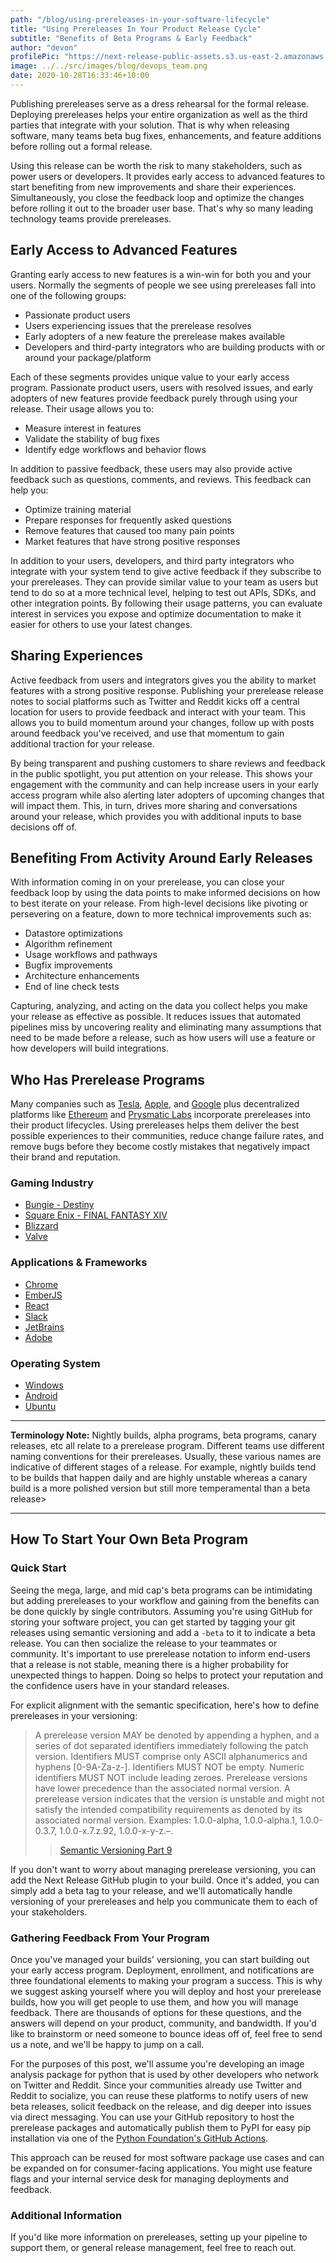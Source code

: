 ```yaml
---
path: "/blog/using-prereleases-in-your-software-lifecycle"
title: "Using Prereleases In Your Product Release Cycle"
subtitle: "Benefits of Beta Programs & Early Feedback"
author: "devon"
profilePic: "https://next-release-public-assets.s3.us-east-2.amazonaws.com/devon_profile_pic.png"
image: ../../src/images/blog/devops_team.png
date: 2020-10-28T16:33:46+10:00
---
```


Publishing prereleases serve as a dress rehearsal for the formal release.
Deploying prereleases helps your entire organization as well as the third
parties that integrate with your solution. That is why when releasing
software, many teams beta bug fixes, enhancements, and feature additions
before rolling out a formal release.

Using this release can be worth the risk to many stakeholders, such as
power users or developers. It provides early access to advanced features
to start benefiting from new improvements and share their experiences.
Simultaneously, you close the feedback loop and optimize the changes
before rolling it out to the broader user base. That's why so many
leading technology teams provide prereleases.

## Early Access to Advanced Features

Granting early access to new features is a win-win for both you and your
users. Normally the segments of people we see using prereleases fall into
one of the following groups:

-   Passionate product users
-   Users experiencing issues that the prerelease resolves
-   Early adopters of a new feature the prerelease makes available
-   Developers and third-party integrators who are building products with or
    around your package/platform

Each of these segments provides unique value to your early access
program. Passionate product users, users with resolved issues, and
early adopters of new features provide feedback purely through using
your release. Their usage allows you to:

-   Measure interest in features
-   Validate the stability of bug fixes
-   Identify edge workflows and behavior flows

In addition to passive feedback, these users may also provide active
feedback such as questions, comments, and reviews. This feedback can
help you:

-   Optimize training material
-   Prepare responses for frequently asked questions
-   Remove features that caused too many pain points
-   Market features that have strong positive responses

In addition to your users, developers, and third party integrators who
integrate with your system tend to give active feedback if they
subscribe to your prereleases. They can provide similar value to
your team as users but tend to do so at a more technical level,
helping to test out APIs, SDKs, and other integration points. By
following their usage patterns, you can evaluate interest in services
you expose and optimize documentation to make it easier for others to
use your latest changes.

## Sharing Experiences

Active feedback from users and integrators gives you the ability to
market features with a strong positive response. Publishing your
prerelease release notes to social platforms such as Twitter and Reddit
kicks off a central location for users to provide feedback and interact
with your team. This allows you to build momentum around your changes,
follow up with posts around feedback you've received, and use that
momentum to gain additional traction for your release.

By being transparent and pushing customers to share reviews and feedback
in the public spotlight, you put attention on your release. This shows
your engagement with the community and can help increase users in your
early access program while also alerting later adopters of upcoming
changes that will impact them. This, in turn, drives more sharing
and conversations around your release, which provides you with
additional inputs to base decisions off of.

## Benefiting From Activity Around Early Releases

With information coming in on your prerelease, you can close your feedback
loop by using the data points to make informed decisions on how to best
iterate on your release. From high-level decisions like pivoting or
persevering on a feature, down to more technical improvements such as:

-   Datastore optimizations
-   Algorithm refinement
-   Usage workflows and pathways
-   Bugfix improvements
-   Architecture enhancements
-   End of line check tests

Capturing, analyzing, and acting on the data you collect helps you
make your release as effective as possible. It reduces issues that
automated pipelines miss by uncovering reality and eliminating many
assumptions that need to be made before a release, such as how users
will use a feature or how developers will build integrations.

## Who Has Prerelease Programs

Many companies such as [Tesla](https://www.reddit.com/r/TeslaModel3/comments/b2bhr3/how_to_get_on_teslas_early_access_program/),
[Apple](https://beta.apple.com/sp/betaprogram/faq), and [Google](https://www.google.com/android/beta)
plus decentralized platforms like [Ethereum](https://ethereum.org/en/eth2/) and
[Prysmatic Labs](https://prysmaticlabs.com/) incorporate prereleases
into their product lifecycles. Using prereleases helps them deliver
the best possible experiences to their communities, reduce change
failure rates, and remove bugs before they become costly mistakes
that negatively impact their brand and reputation.

### Gaming Industry

-   [Bungie - Destiny](https://www.bungie.net/en/News/Article/11643/7_the-destiny-beta)
-   [Square Enix - FINAL FANTASY XIV](https://www.finalfantasyxiv.com/preparebeta/index_en.html)
-   [Blizzard](https://us.battle.net/support/en/article/7064)
-   [Valve](https://developer.valvesoftware.com/wiki/Category:Beta_Releases)

### Applications & Frameworks

-   [Chrome](https://www.google.com/chrome/beta/)
-   [EmberJS](https://emberjs.com/releases)
-   [React](https://reactjs.org/blog/2015/08/03/new-react-devtools-beta.html)
-   [Slack](https://slack.com/help/articles/226192087-Join-Slack%E2%80%99s-desktop-app-beta-program)
-   [JetBrains](https://www.jetbrains.com/pycharm/nextversion/)
-   [Adobe](https://blog.adobe.com/en/publish/2020/03/19/introducing-public-beta.html#gs.jqrh12)

### Operating System

-   [Windows](https://insider.windows.com/en-us/)
-   [Android](https://www.google.com/android/beta)
-   [Ubuntu](https://9to5linux.com/ubuntu-20-10-beta-is-now-available-for-download)

---

**Terminology Note:**
Nightly builds, alpha programs, beta programs,
canary releases, etc all relate to a prerelease program. Different teams
use different naming conventions for their prereleases. Usually, these
various names are indicative of different stages of a release. For
example, nightly builds tend to be builds that happen daily and are
highly unstable whereas a canary build is a more polished version but
still more temperamental than a beta release>

---

## How To Start Your Own Beta Program

### Quick Start

Seeing the mega, large, and mid cap's beta programs can be intimidating
but adding prereleases to your workflow and gaining from the benefits can
be done quickly by single contributors. Assuming you're using GitHub for
storing your software project, you can get started by tagging your git
releases using semantic versioning and add a `-beta` to it to indicate a
beta release. You can then socialize the release to your teammates or
community. It's important to use prerelease notation to inform end-users
that a release is not stable, meaning there is a higher probability for
unexpected things to happen. Doing so helps to protect your reputation
and the confidence users have in your standard releases.

For explicit alignment with the semantic specification, here's how to
define prereleases in your versioning:

> A prerelease version MAY be denoted by appending a hyphen, and a series
> of dot separated identifiers immediately following the patch version.
> Identifiers MUST comprise only ASCII alphanumerics and hyphens
> [0-9A-Za-z-]. Identifiers MUST NOT be empty. Numeric identifiers MUST
> NOT include leading zeroes. Prerelease versions have lower precedence
> than the associated normal version. A prerelease version indicates
> that the version is unstable and might not satisfy the intended
> compatibility requirements as denoted by its associated normal
> version. Examples: 1.0.0-alpha, 1.0.0-alpha.1, 1.0.0-0.3.7, 1.0.0-x.7.z.92,
> 1.0.0-x-y-z.–.
>
> > [Semantic Versioning Part 9](https://semver.org/#spec-item-9)

If you don't want to worry about managing prerelease versioning, you
can add the Next Release GitHub plugin to your build. Once it's added,
you can simply add a beta tag to your release, and we'll automatically
handle versioning of your prereleases and help you communicate them
to each of your stakeholders.

### Gathering Feedback From Your Program

Once you've managed your builds' versioning, you can start building out
your early access program. Deployment, enrollment, and notifications are
three foundational elements to making your program a success. This is why
we suggest asking yourself where you will deploy and host your prerelease
builds, how you will get people to use them, and how you will manage
feedback. There are thousands of options for these questions, and the
answers will depend on your product, community, and bandwidth. If you'd
like to brainstorm or need someone to bounce ideas off of, feel free to
send us a note, and we'll be happy to jump on a call.

For the purposes of this post, we'll assume you're developing an image
analysis package for python that is used by other developers who network
on Twitter and Reddit. Since your communities already use Twitter and
Reddit to socialize, you can reuse these platforms to notify users of
new beta releases, solicit feedback on the release, and dig deeper into
issues via direct messaging. You can use your GitHub repository to host the
prerelease packages and automatically publish them to PyPI for easy pip
installation via one of the [Python Foundation's GitHub Actions](https://packaging.python.org/guides/publishing-package-distribution-releases-using-github-actions-ci-cd-workflows/).

This approach can be reused for most software package use cases and can be
expanded on for consumer-facing applications. You might use feature flags and
your internal service desk for managing deployments and feedback.

### Additional Information

If you'd like more information on prereleases, setting up your pipeline to
support them, or general release management, feel free to reach out.

